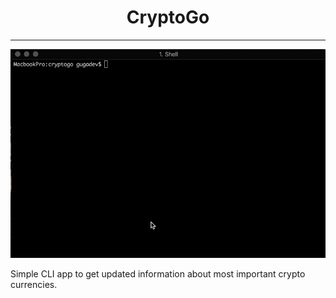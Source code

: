 <h1 align="center">CryptoGo</h1>

---

<p align="center">
  <img src="demo.gif" />
</p>

Simple CLI app to get updated information about most important crypto currencies.
